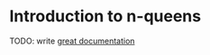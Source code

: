 # Introduction to n-queens

TODO: write [great documentation](http://jacobian.org/writing/what-to-write/)
